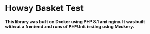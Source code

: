 # Howsy Basket Test

#### This library was built on Docker using PHP 8.1 and nginx. It was built without a frontend and runs of PHPUnit testing using Mockery.